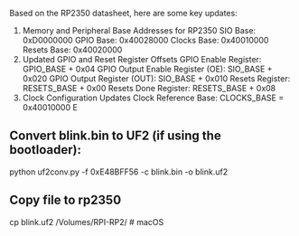 Based on the RP2350 datasheet, here are some key updates:

1. Memory and Peripheral Base Addresses for RP2350
SIO Base: 0xD0000000
GPIO Base: 0x40028000
Clocks Base: 0x40010000
Resets Base: 0x40020000
2. Updated GPIO and Reset Register Offsets
GPIO Enable Register: GPIO_BASE + 0x04
GPIO Output Enable Register (OE): SIO_BASE + 0x020
GPIO Output Register (OUT): SIO_BASE + 0x010
Resets Register: RESETS_BASE + 0x00
Resets Done Register: RESETS_BASE + 0x08
3. Clock Configuration Updates
Clock Reference Base: CLOCKS_BASE = 0x40010000
E

## Convert blink.bin to UF2 (if using the bootloader):
python uf2conv.py -f 0xE48BFF56 -c blink.bin -o blink.uf2

## Copy file to rp2350
cp blink.uf2 /Volumes/RPI-RP2/  # macOS